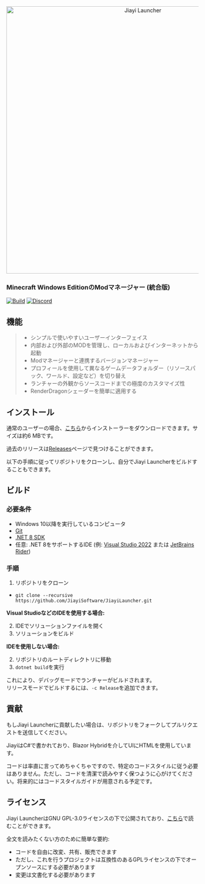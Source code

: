 <div align="center">
  <a href="https://jiayisoftware.github.io/launcher"><img src="https://github.com/JiayiSoftware/JiayiLauncher/blob/master/.github/assets/logo.png" alt="Jiayi Launcher" width="700"></a>
</div>

### Minecraft Windows EditionのModマネージャー (統合版)

[![Build](https://github.com/JiayiSoftware/JiayiLauncher/actions/workflows/dotnet.yml/badge.svg)](https://github.com/JiayiSoftware/JiayiLauncher/actions/workflows/dotnet.yml)
[![Discord](https://img.shields.io/badge/chat-on%20discord-7289da.svg)](https://jiayisoftware.github.io/discord)

## 機能
> * シンプルで使いやすいユーザーインターフェイス
> * 内部および外部のMODを管理し、ローカルおよびインターネットから起動
> * Modマネージャーと連携するバージョンマネージャー
> * プロフィールを使用して異なるゲームデータフォルダー（リソースパック、ワールド、設定など）を切り替え
> * ランチャーの外観からソースコードまでの極度のカスタマイズ性
> * RenderDragonシェーダーを簡単に適用する

## インストール
通常のユーザーの場合、[こちら](https://phased.tech/download/JiayiInstaller.exe)からインストーラーをダウンロードできます。サイズは約6 MBです。

過去のリリースは[Releases](https://github.com/JiayiSoftware/JiayiLauncher/releases)ページで見つけることができます。

以下の手順に従ってリポジトリをクローンし、自分でJiayi Launcherをビルドすることもできます。

## ビルド
### 必要条件
* Windows 10以降を実行しているコンピュータ
* [Git](https://git-scm.com/)
* [.NET 8 SDK](https://dotnet.microsoft.com/download/dotnet/8.0)
* 任意: .NET 8をサポートするIDE (例: [Visual Studio 2022](https://visualstudio.microsoft.com/vs/) または [JetBrains Rider](https://www.jetbrains.com/rider/))

### 手順
1. リポジトリをクローン
* ```git clone --recursive https://github.com/JiayiSoftware/JiayiLauncher.git```

**Visual StudioなどのIDEを使用する場合:**

2. IDEでソリューションファイルを開く
3. ソリューションをビルド

**IDEを使用しない場合:**

2. リポジトリのルートディレクトリに移動
3. ```dotnet build```を実行

これにより、デバッグモードでランチャーがビルドされます。  
リリースモードでビルドするには、```-c Release```を追加できます。

## 貢献
もしJiayi Launcherに貢献したい場合は、リポジトリをフォークしてプルリクエストを送信してください。

JiayiはC#で書かれており、Blazor Hybridを介してUIにHTMLを使用しています。

コードは率直に言ってめちゃくちゃですので、特定のコードスタイルに従う必要はありません。ただし、コードを清潔で読みやすく保つように心がけてください。将来的にはコードスタイルガイドが用意される予定です。

## ライセンス
Jiayi LauncherはGNU GPL-3.0ライセンスの下で公開されており、[こちら](https://github.com/JiayiSoftware/JiayiLauncher/blob/master/LICENSE)で読むことができます。

全文を読みたくない方のために簡単な要約:
- コードを自由に改変、共有、販売できます
- ただし、これを行うプロジェクトは互換性のあるGPLライセンスの下でオープンソースにする必要があります
- 変更は文書化する必要があります
